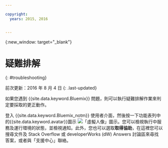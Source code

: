 ```yaml
---

copyright:
  years: 2015, 2016


---
```



{:new_window: target="_blank"}



# 疑難排解
{: #troubleshooting}

前次更新：2016 年 8 月 4 日
{: .last-updated}

如果您遇到 {{site.data.keyword.Bluemix}} 問題，則可以執行疑難排解作業來判定要採取的更正動作。

登入 {{site.data.keyword.Bluemix_notm}} 使用者介面，然後按一下功能表列中的{{site.data.keyword.avatar}}圖示 ![「虛擬人像」圖示](images/account_support.svg)。您可以檢視執行中服務及運行環境的狀態，並檢視通知。此外，您也可以選取**取得協助**，在這裡您可以搜尋文件及 Stack Overflow 或 developerWorks (dW) Answers 討論區來尋找答案，或者與「支援中心」聯絡。
